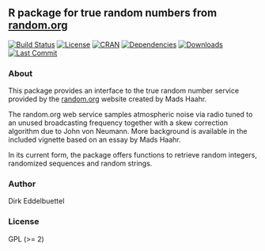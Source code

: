 
## R package for true random numbers from [random.org](https://www.random.org)

[![Build Status](https://travis-ci.org/eddelbuettel/random.svg)](https://travis-ci.org/eddelbuettel/random) 
[![License](https://img.shields.io/badge/license-GPL%20%28%3E=%202%29-brightgreen.svg?style=flat)](https://www.gnu.org/licenses/gpl-2.0.html) 
[![CRAN](https://www.r-pkg.org/badges/version/random)](https://cran.r-project.org/package=random) 
[![Dependencies](https://tinyverse.netlify.com/badge/random)](https://cran.r-project.org/package=random)
[![Downloads](https://cranlogs.r-pkg.org/badges/random?color=brightgreen)](https://www.r-pkg.org/pkg/random)
[![Last Commit](https://img.shields.io/github/last-commit/eddelbuettel/random)](https://github.com/eddelbuettel/random)


### About

This package provides an interface to the true random number service provided
by the [random.org](https://random.org) website created by Mads Haahr.

The random.org web service samples atmospheric noise via radio 
tuned to an unused broadcasting frequency together with a skew
correction algorithm due to John von Neumann.  More background is
available in the included vignette based on an essay by Mads Haahr. 

In its current form, the package offers functions to retrieve 
random integers, randomized sequences and random strings. 

### Author

Dirk Eddelbuettel

### License

GPL (>= 2)
